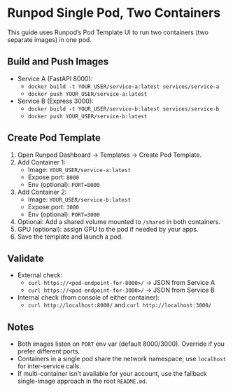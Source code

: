 # Runpod Single Pod, Two Containers

This guide uses Runpod’s Pod Template UI to run two containers (two separate images) in one pod.

## Build and Push Images

- Service A (FastAPI 8000):
  - `docker build -t YOUR_USER/service-a:latest services/service-a`
  - `docker push YOUR_USER/service-a:latest`
- Service B (Express 3000):
  - `docker build -t YOUR_USER/service-b:latest services/service-b`
  - `docker push YOUR_USER/service-b:latest`

## Create Pod Template

1. Open Runpod Dashboard → Templates → Create Pod Template.
2. Add Container 1:
   - Image: `YOUR_USER/service-a:latest`
   - Expose port: `8000`
   - Env (optional): `PORT=8000`
3. Add Container 2:
   - Image: `YOUR_USER/service-b:latest`
   - Expose port: `3000`
   - Env (optional): `PORT=3000`
4. Optional: Add a shared volume mounted to `/shared` in both containers.
5. GPU (optional): assign GPU to the pod if needed by your apps.
6. Save the template and launch a pod.

## Validate

- External check:
  - `curl https://<pod-endpoint-for-8000>/` → JSON from Service A
  - `curl https://<pod-endpoint-for-3000>/` → JSON from Service B
- Internal check (from console of either container):
  - `curl http://localhost:8000/` and `curl http://localhost:3000/`

## Notes

- Both images listen on `PORT` env var (default 8000/3000). Override if you prefer different ports.
- Containers in a single pod share the network namespace; use `localhost` for inter-service calls.
- If multi-container isn’t available for your account, use the fallback single-image approach in the root `README.md`.

